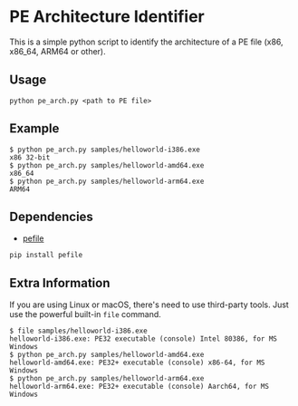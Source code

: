 # PE Architecture Identifier

This is a simple python script to identify the architecture of a PE file (x86, x86_64, ARM64 or other).

## Usage

```shell
python pe_arch.py <path to PE file>
```

## Example

```shell
$ python pe_arch.py samples/helloworld-i386.exe
x86 32-bit
$ python pe_arch.py samples/helloworld-amd64.exe
x86_64
$ python pe_arch.py samples/helloworld-arm64.exe
ARM64
```

## Dependencies

- [pefile](https://pypi.org/project/pefile/)

```shell
pip install pefile
```

## Extra Information

If you are using Linux or macOS, there's need to use third-party tools. Just use the powerful built-in `file` command.

```shell
$ file samples/helloworld-i386.exe
helloworld-i386.exe: PE32 executable (console) Intel 80386, for MS Windows
$ python pe_arch.py samples/helloworld-amd64.exe
helloworld-amd64.exe: PE32+ executable (console) x86-64, for MS Windows
$ python pe_arch.py samples/helloworld-arm64.exe
helloworld-arm64.exe: PE32+ executable (console) Aarch64, for MS Windows
```
